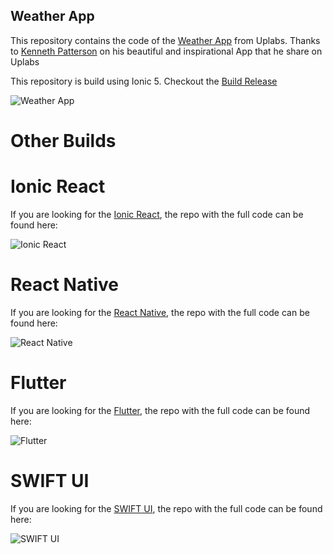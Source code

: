 
## Weather App

This repository contains the code of the [Weather App](https://www.uplabs.com/posts/uplabs-weather-app-challenge) from Uplabs. Thanks to [Kenneth Patterson](https://www.uplabs.com/pattsyk91) on his beautiful and inspirational App that he share on Uplabs

This repository is build using Ionic 5. 
Checkout the [Build Release](https://github.com/jbagaresgaray/Ionic-Weather-App/releases)

![Weather App](https://i.ibb.co/rw5JYX8/Group.png)


# Other Builds

# Ionic React

If you are looking for the [Ionic React](), the repo with the full code can be found here:

![Ionic React](https://ionicframework.com/img/meta/ionic-react-og.png)

# React Native

If you are looking for the [React Native](), the repo with the full code can be found here:

![React Native](https://miro.medium.com/max/4000/1*mm8JucFufPWr2ls_I1h_0w.png)

# Flutter

If you are looking for the [Flutter](), the repo with the full code can be found here:

![Flutter](https://everyday.codes/wp-content/uploads/2019/12/flutter-entwicklung-ios-android.png)


# SWIFT UI

If you are looking for the [SWIFT UI](), the repo with the full code can be found here:

![SWIFT UI](https://miro.medium.com/max/1200/1*4fDVdzPaeC7IqiW3R1YhAg.png)
